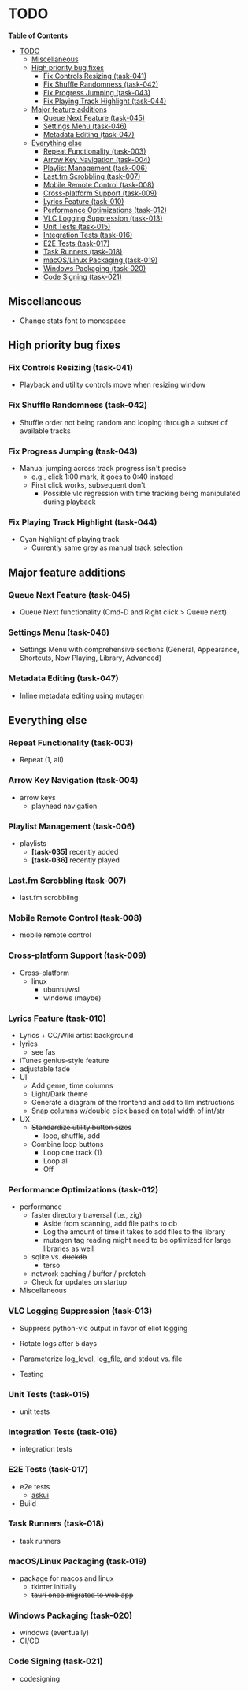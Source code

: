 # TODO

**Table of Contents**

* [TODO](#todo)
  * [Miscellaneous](#miscellaneous)
  * [High priority bug fixes](#high-priority-bug-fixes)
    * [Fix Controls Resizing (task-041)](#fix-controls-resizing-task-041)
    * [Fix Shuffle Randomness (task-042)](#fix-shuffle-randomness-task-042)
    * [Fix Progress Jumping (task-043)](#fix-progress-jumping-task-043)
    * [Fix Playing Track Highlight (task-044)](#fix-playing-track-highlight-task-044)
  * [Major feature additions](#major-feature-additions)
    * [Queue Next Feature (task-045)](#queue-next-feature-task-045)
    * [Settings Menu (task-046)](#settings-menu-task-046)
    * [Metadata Editing (task-047)](#metadata-editing-task-047)
  * [Everything else](#everything-else)
    * [Repeat Functionality (task-003)](#repeat-functionality-task-003)
    * [Arrow Key Navigation (task-004)](#arrow-key-navigation-task-004)
    * [Playlist Management (task-006)](#playlist-management-task-006)
    * [Last.fm Scrobbling (task-007)](#lastfm-scrobbling-task-007)
    * [Mobile Remote Control (task-008)](#mobile-remote-control-task-008)
    * [Cross-platform Support (task-009)](#cross-platform-support-task-009)
    * [Lyrics Feature (task-010)](#lyrics-feature-task-010)
    * [Performance Optimizations (task-012)](#performance-optimizations-task-012)
    * [VLC Logging Suppression (task-013)](#vlc-logging-suppression-task-013)
    * [Unit Tests (task-015)](#unit-tests-task-015)
    * [Integration Tests (task-016)](#integration-tests-task-016)
    * [E2E Tests (task-017)](#e2e-tests-task-017)
    * [Task Runners (task-018)](#task-runners-task-018)
    * [macOS/Linux Packaging (task-019)](#macoslinux-packaging-task-019)
    * [Windows Packaging (task-020)](#windows-packaging-task-020)
    * [Code Signing (task-021)](#code-signing-task-021)

## Miscellaneous

* Change stats font to monospace

## High priority bug fixes

### Fix Controls Resizing (task-041)

* Playback and utility controls move when resizing window

### Fix Shuffle Randomness (task-042)

* Shuffle order not being random and looping through a subset of available tracks

### Fix Progress Jumping (task-043)

* Manual jumping across track progress isn't precise
  * e.g., click 1:00 mark, it goes to 0:40 instead
  * First click works, subsequent don't
    * Possible vlc regression with time tracking being manipulated during playback

### Fix Playing Track Highlight (task-044)

* Cyan highlight of playing track
  * Currently same grey as manual track selection

## Major feature additions

### Queue Next Feature (task-045)

* Queue Next functionality (Cmd-D and Right click > Queue next)

### Settings Menu (task-046)

* Settings Menu with comprehensive sections (General, Appearance, Shortcuts, Now Playing, Library, Advanced)

### Metadata Editing (task-047)

* Inline metadata editing using mutagen

## Everything else

### Repeat Functionality (task-003)

* Repeat (1, all)

### Arrow Key Navigation (task-004)

* arrow keys
  * playhead navigation

### Playlist Management (task-006)

* playlists
  * **[task-035]** recently added
  * **[task-036]** recently played

### Last.fm Scrobbling (task-007)

* last.fm scrobbling

### Mobile Remote Control (task-008)

* mobile remote control

### Cross-platform Support (task-009)

* Cross-platform
  * linux
    * ubuntu/wsl
    * windows (maybe)

### Lyrics Feature (task-010)

* Lyrics + CC/Wiki artist background
* lyrics
  * see fas
* iTunes genius-style feature
* adjustable fade
* UI
  * Add genre, time columns
  * Light/Dark theme
  * Generate a diagram of the frontend and add to llm instructions
  * Snap columns w/double click based on total width of int/str
* UX
  * ~~Standardize utility button sizes~~
    * loop, shuffle, add
  * Combine loop buttons
    * Loop one track (1)
    * Loop all
    * Off

### Performance Optimizations (task-012)

* performance
  * faster directory traversal (i.e., zig)
    * Aside from scanning, add file paths to db
    * Log the amount of time it takes to add files to the library
    * mutagen tag reading might need to be optimized for large libraries as well
  * sqlite vs. ~~duckdb~~
    * terso
  * network caching / buffer / prefetch
  * Check for updates on startup
* Miscellaneous

### VLC Logging Suppression (task-013)

* Suppress python-vlc output in favor of eliot logging

* Rotate logs after 5 days
* Parameterize log_level, log_file, and stdout vs. file
* Testing

### Unit Tests (task-015)

* unit tests

### Integration Tests (task-016)

* integration tests

### E2E Tests (task-017)

* e2e tests
  * [askui](https://docs.askui.com/01-tutorials/tutorials-overview)
* Build

### Task Runners (task-018)

* task runners

### macOS/Linux Packaging (task-019)

* package for macos and linux
  * tkinter initially
  * ~~tauri once migrated to web app~~

### Windows Packaging (task-020)

* windows (eventually)
* CI/CD

### Code Signing (task-021)

* codesigning
